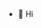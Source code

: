 - 👋 Hi

<!---
DiMatteoL/DiMatteoL is a ✨ special ✨ repository because its `README.md` (this file) appears on your GitHub profile.
You can click the Preview link to take a look at your changes.
--->
